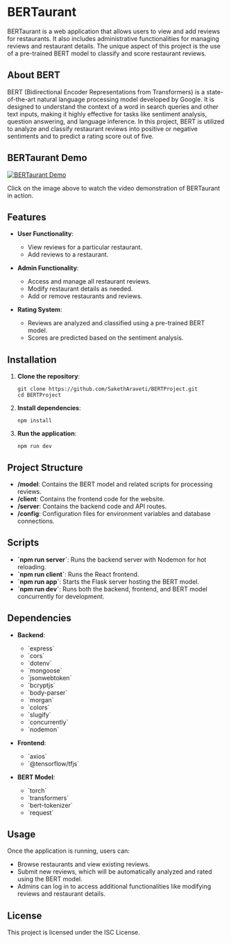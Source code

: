 
# BERTaurant

BERTaurant is a web application that allows users to view and add reviews for restaurants. It also includes administrative functionalities for managing reviews and restaurant details. The unique aspect of this project is the use of a pre-trained BERT model to classify and score restaurant reviews.

## About BERT

BERT (Bidirectional Encoder Representations from Transformers) is a state-of-the-art natural language processing model developed by Google. It is designed to understand the context of a word in search queries and other text inputs, making it highly effective for tasks like sentiment analysis, question answering, and language inference. In this project, BERT is utilized to analyze and classify restaurant reviews into positive or negative sentiments and to predict a rating score out of five.

## BERTaurant Demo

[![BERTaurant Demo](https://img.youtube.com/vi/VIDEO_ID/0.jpg)](https://drive.google.com/file/d/1hUR7yKtZZUPwXGlaoVXaRHXU0-gmp5zv/view?usp=sharing "BERTaurant Demo")

Click on the image above to watch the video demonstration of BERTaurant in action.


## Features

- **User Functionality**: 
  - View reviews for a particular restaurant.
  - Add reviews to a restaurant.
  
- **Admin Functionality**: 
  - Access and manage all restaurant reviews.
  - Modify restaurant details as needed.
  - Add or remove restaurants and reviews.

- **Rating System**: 
  - Reviews are analyzed and classified using a pre-trained BERT model.
  - Scores are predicted based on the sentiment analysis.

## Installation

1. **Clone the repository**:
   ```
   git clone https://github.com/SakethAraveti/BERTProject.git
   cd BERTProject
   ```

2. **Install dependencies**:
   ```
   npm install
   ```

3. **Run the application**:
   ```
   npm run dev
   ```

## Project Structure

- **/model**: Contains the BERT model and related scripts for processing reviews.
- **/client**: Contains the frontend code for the website.
- **/server**: Contains the backend code and API routes.
- **/config**: Configuration files for environment variables and database connections.

## Scripts

- **\`npm run server\`**: Runs the backend server with Nodemon for hot reloading.
- **\`npm run client\`**: Runs the React frontend.
- **\`npm run app\`**: Starts the Flask server hosting the BERT model.
- **\`npm run dev\`**: Runs both the backend, frontend, and BERT model concurrently for development.

## Dependencies

- **Backend**:
  - \`express\`
  - \`cors\`
  - \`dotenv\`
  - \`mongoose\`
  - \`jsonwebtoken\`
  - \`bcryptjs\`
  - \`body-parser\`
  - \`morgan\`
  - \`colors\`
  - \`slugify\`
  - \`concurrently\`
  - \`nodemon\`

- **Frontend**:
  - \`axios\`
  - \`@tensorflow/tfjs\`

- **BERT Model**:
  - \`torch\`
  - \`transformers\`
  - \`bert-tokenizer\`
  - \`request\`

## Usage

Once the application is running, users can:
- Browse restaurants and view existing reviews.
- Submit new reviews, which will be automatically analyzed and rated using the BERT model.
- Admins can log in to access additional functionalities like modifying reviews and restaurant details.

## License

This project is licensed under the ISC License.
